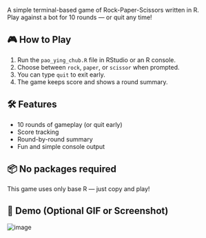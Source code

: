  A simple terminal-based game of Rock-Paper-Scissors written in R.  
Play against a bot for 10 rounds — or quit any time!

## 🎮 How to Play

1. Run the `pao_ying_chub.R` file in RStudio or an R console.
2. Choose between `rock`, `paper`, or `scissor` when prompted.
3. You can type `quit` to exit early.
4. The game keeps score and shows a round summary.

## 🛠 Features

- 10 rounds of gameplay (or quit early)
- Score tracking
- Round-by-round summary
- Fun and simple console output

## 📦 No packages required

This game uses only base R — just copy and play!

## 📸 Demo (Optional GIF or Screenshot)
![image](https://github.com/user-attachments/assets/41227916-a326-4146-91df-2f0d8bba6867)

